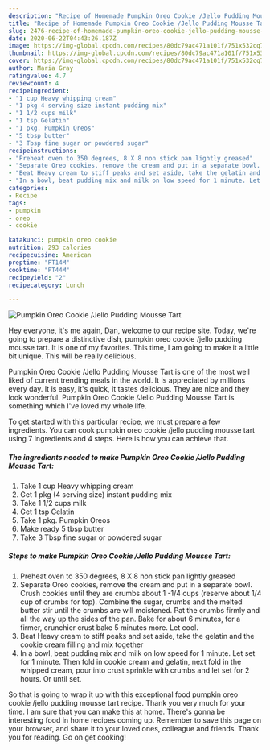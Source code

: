 ```yaml
---
description: "Recipe of Homemade Pumpkin Oreo Cookie /Jello Pudding Mousse Tart"
title: "Recipe of Homemade Pumpkin Oreo Cookie /Jello Pudding Mousse Tart"
slug: 2476-recipe-of-homemade-pumpkin-oreo-cookie-jello-pudding-mousse-tart
date: 2020-06-22T04:43:26.187Z
image: https://img-global.cpcdn.com/recipes/80dc79ac471a101f/751x532cq70/pumpkin-oreo-cookie-jello-pudding-mousse-tart-recipe-main-photo.jpg
thumbnail: https://img-global.cpcdn.com/recipes/80dc79ac471a101f/751x532cq70/pumpkin-oreo-cookie-jello-pudding-mousse-tart-recipe-main-photo.jpg
cover: https://img-global.cpcdn.com/recipes/80dc79ac471a101f/751x532cq70/pumpkin-oreo-cookie-jello-pudding-mousse-tart-recipe-main-photo.jpg
author: Maria Gray
ratingvalue: 4.7
reviewcount: 4
recipeingredient:
- "1 cup Heavy whipping cream"
- "1 pkg 4 serving size instant pudding mix"
- "1 1/2 cups milk"
- "1 tsp Gelatin"
- "1 pkg. Pumpkin Oreos"
- "5 tbsp butter"
- "3 Tbsp fine sugar or powdered sugar"
recipeinstructions:
- "Preheat oven to 350 degrees, 8 X 8 non stick pan lightly greased"
- "Separate Oreo cookies, remove the cream and put in a separate bowl. Crush cookies until they are crumbs about 1 -1/4 cups (reserve about 1/4 cup of crumbs for top). Combine the sugar, crumbs and the melted butter stir until the crumbs are will moistened. Pat the crumbs firmly and all the way up the sides of the pan. Bake for about 6 minutes, for a firmer, crunchier crust bake 5 minutes more. Let cool."
- "Beat Heavy cream to stiff peaks and set aside, take the gelatin and the cookie cream filling and mix together"
- "In a bowl, beat pudding mix and milk on low speed for 1 minute. Let set for 1 minute. Then fold in cookie cream and gelatin, next fold in the whipped cream, pour into crust sprinkle with crumbs and let set for 2 hours. Or until set."
categories:
- Recipe
tags:
- pumpkin
- oreo
- cookie

katakunci: pumpkin oreo cookie 
nutrition: 293 calories
recipecuisine: American
preptime: "PT14M"
cooktime: "PT44M"
recipeyield: "2"
recipecategory: Lunch

---
```



![Pumpkin Oreo Cookie /Jello Pudding Mousse Tart](https://img-global.cpcdn.com/recipes/80dc79ac471a101f/751x532cq70/pumpkin-oreo-cookie-jello-pudding-mousse-tart-recipe-main-photo.jpg)

Hey everyone, it's me again, Dan, welcome to our recipe site. Today, we're going to prepare a distinctive dish, pumpkin oreo cookie /jello pudding mousse tart. It is one of my favorites. This time, I am going to make it a little bit unique. This will be really delicious.

Pumpkin Oreo Cookie /Jello Pudding Mousse Tart is one of the most well liked of current trending meals in the world. It is appreciated by millions every day. It is easy, it's quick, it tastes delicious. They are nice and they look wonderful. Pumpkin Oreo Cookie /Jello Pudding Mousse Tart is something which I've loved my whole life.




To get started with this particular recipe, we must prepare a few ingredients. You can cook pumpkin oreo cookie /jello pudding mousse tart using 7 ingredients and 4 steps. Here is how you can achieve that.

<!--inarticleads1-->

##### The ingredients needed to make Pumpkin Oreo Cookie /Jello Pudding Mousse Tart:

1. Take 1 cup Heavy whipping cream
1. Get 1 pkg (4 serving size) instant pudding mix
1. Take 1 1/2 cups milk
1. Get 1 tsp Gelatin
1. Take 1 pkg. Pumpkin Oreos
1. Make ready 5 tbsp butter
1. Take 3 Tbsp fine sugar or powdered sugar




<!--inarticleads2-->

##### Steps to make Pumpkin Oreo Cookie /Jello Pudding Mousse Tart:

1. Preheat oven to 350 degrees, 8 X 8 non stick pan lightly greased
1. Separate Oreo cookies, remove the cream and put in a separate bowl. Crush cookies until they are crumbs about 1 -1/4 cups (reserve about 1/4 cup of crumbs for top). Combine the sugar, crumbs and the melted butter stir until the crumbs are will moistened. Pat the crumbs firmly and all the way up the sides of the pan. Bake for about 6 minutes, for a firmer, crunchier crust bake 5 minutes more. Let cool.
1. Beat Heavy cream to stiff peaks and set aside, take the gelatin and the cookie cream filling and mix together
1. In a bowl, beat pudding mix and milk on low speed for 1 minute. Let set for 1 minute. Then fold in cookie cream and gelatin, next fold in the whipped cream, pour into crust sprinkle with crumbs and let set for 2 hours. Or until set.




So that is going to wrap it up with this exceptional food pumpkin oreo cookie /jello pudding mousse tart recipe. Thank you very much for your time. I am sure that you can make this at home. There's gonna be interesting food in home recipes coming up. Remember to save this page on your browser, and share it to your loved ones, colleague and friends. Thank you for reading. Go on get cooking!
